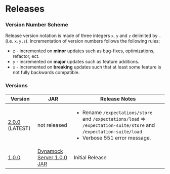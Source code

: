 # Releases

### Version Number Scheme
Release version notation is made of three integers `x`, `y` and `z` delimited by `.` (i.e. `x.y.z`). Incrementation of version numbers follows the following rules:
- `z` - incremented on **minor** updates such as bug-fixes, optimizations, refactor, ect.
- `y` - incremented on **major** updates such as feature additions.
- `x` - incremented on **breaking** updates such that at least some feature is not fully backwards compatible.

### Versions

|Version|JAR|Release Notes|
|---|---|---|
|[2.0.0](../README.md) (LATEST)|not released|<ul><li>Rename `/expectations/store` and `/expectations/load` => `/expectation-suite/store` and `/expectation-suite/load`</li><li>Verbose 551 error message.</li></ul>|
|[1.0.0](https://github.com/dzegel/DynamockServer/tree/Version_1.0.0)|[Dynamock Server 1.0.0 JAR](DynamockServer-1.0.0.jar)|Initial Release|
